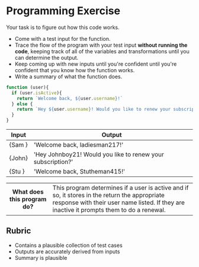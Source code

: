 # Programming Exercise

Your task is to figure out how this code works.

* Come with a test input for the function.
* Trace the flow of the program with your test input **without running the code**, keeping track of all of the variables and transformations until you can determine the output.
* Keep coming up with new inputs until you're confident until you're confident that you know how the function works.
* Write a summary of what the function does.

```js
function (user){
  if (user.isActive){
    return `Welcome back, ${user.username}!`
  } else {
    return `Hey ${user.username}! Would you like to renew your subscription?`
  }
}
```

| Input  | Output                                                      |
| -----  | ------------------------------------------------------------|
| {Sam } | 'Welcome back, ladiesman217!'                               |
| {John} | 'Hey Johnboy21! Would you like to renew your subscription?' |
| {Stu } | 'Welcome back, Stutheman415!'                               |

<table>
  <tr>
    <th>What does this program do?</th>
    <td>This program determines if a user is active and if so, it stores in the return the appropriate response with their user name listed. If they are inactive it prompts them to do a renewal.</td>
  </tr>
</table>

## Rubric

* Contains a plausible collection of test cases
* Outputs are accurately derived from inputs
* Summary is plausible
